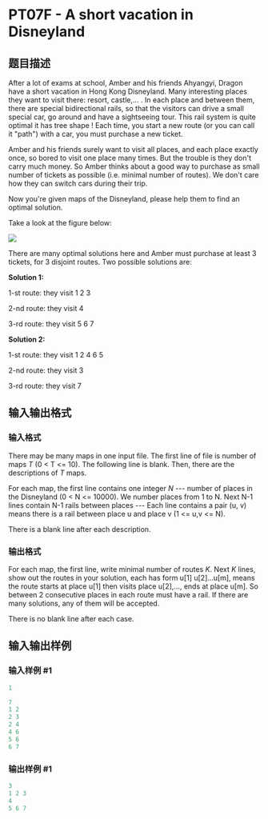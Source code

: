 # PT07F - A short vacation in Disneyland

## 题目描述

 After a lot of exams at school, Amber and his friends Ahyangyi, Dragon have a short vacation in Hong Kong Disneyland. Many interesting places they want to visit there: resort, castle,... . In each place and between them, there are special bidirectional rails, so that the visitors can drive a small special car, go around and have a sightseeing tour. This rail system is quite optimal it has tree shape ! Each time, you start a new route (or you can call it "path") with a car, you must purchase a new ticket.

Amber and his friends surely want to visit all places, and each place exactly once, so bored to visit one place many times. But the trouble is they don't carry much money. So Amber thinks about a good way to purchase as small number of tickets as possible (i.e. minimal number of routes). We don't care how they can switch cars during their trip.

Now you're given maps of the Disneyland, please help them to find an optimal solution.

Take a look at the figure below:

![](https://cdn.luogu.com.cn/upload/vjudge_pic/SP1482/9555e10010893f90c40867b7b02c7a4f7d4f404a.png)

There are many optimal solutions here and Amber must purchase at least 3 tickets, for 3 disjoint routes. Two possible solutions are:

**Solution 1:**

1-st route: they visit 1 2 3

2-nd route: they visit 4

3-rd route: they visit 5 6 7

**Solution 2:**

1-st route: they visit 1 2 4 6 5

2-nd route: they visit 3

3-rd route: they visit 7

## 输入输出格式

### 输入格式

 There may be many maps in one input file. The first line of file is number of maps _T_ (0 < T <= 10). The following line is blank. Then, there are the descriptions of _T_ maps.

For each map, the first line contains one integer _N_ --- number of places in the Disneyland (0 < N <= 10000). We number places from 1 to N. Next N-1 lines contain N-1 rails between places --- Each line contains a pair (u, v) means there is a rail between place u and place v (1 <= u,v <= N).

There is a blank line after each description.

### 输出格式

 For each map, the first line, write minimal number of routes _K_. Next _K_ lines, show out the routes in your solution, each has form u\[1\] u\[2\]...u\[m\], means the route starts at place u\[1\] then visits place u\[2\],..., ends at place u\[m\]. So between 2 consecutive places in each route must have a rail. If there are many solutions, any of them will be accepted.

There is no blank line after each case.

## 输入输出样例

### 输入样例 #1

```cpp
1

7
1 2
2 3
2 4
4 6
5 6
6 7
```


### 输出样例 #1

```cpp
3
1 2 3
4
5 6 7
```


